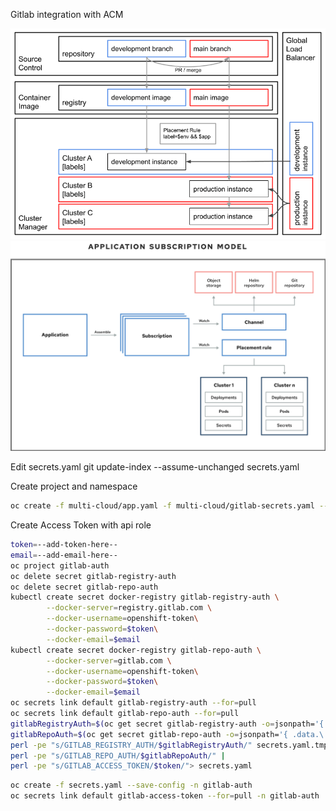 Gitlab integration with ACM

![CI/CD Components](multi-cloud.png)
![ACM Configuration](acm-config.png)


Edit secrets.yaml
git update-index --assume-unchanged secrets.yaml

Create project and namespace
```sh
oc create -f multi-cloud/app.yaml -f multi-cloud/gitlab-secrets.yaml --save-config
```

Create Access Token with api role
```sh
token=--add-token-here--
email=--add-email-here--
oc project gitlab-auth
oc delete secret gitlab-registry-auth
oc delete secret gitlab-repo-auth
kubectl create secret docker-registry gitlab-registry-auth \
        --docker-server=registry.gitlab.com \
        --docker-username=openshift-token\
        --docker-password=$token\
        --docker-email=$email
kubectl create secret docker-registry gitlab-repo-auth \
        --docker-server=gitlab.com \
        --docker-username=openshift-token\
        --docker-password=$token\
        --docker-email=$email
oc secrets link default gitlab-registry-auth --for=pull
oc secrets link default gitlab-repo-auth --for=pull
gitlabRegistryAuth=$(oc get secret gitlab-registry-auth -o=jsonpath='{ .data.\.dockerconfigjson }')
gitlabRepoAuth=$(oc get secret gitlab-repo-auth -o=jsonpath='{ .data.\.dockerconfigjson }')
perl -pe "s/GITLAB_REGISTRY_AUTH/$gitlabRegistryAuth/" secrets.yaml.tmpl | \
perl -pe "s/GITLAB_REPO_AUTH/$gitlabRepoAuth/" |
perl -pe "s/GITLAB_ACCESS_TOKEN/$token/"> secrets.yaml
```

```sh
oc create -f secrets.yaml --save-config -n gitlab-auth
oc secrets link default gitlab-access-token --for=pull -n gitlab-auth
```
